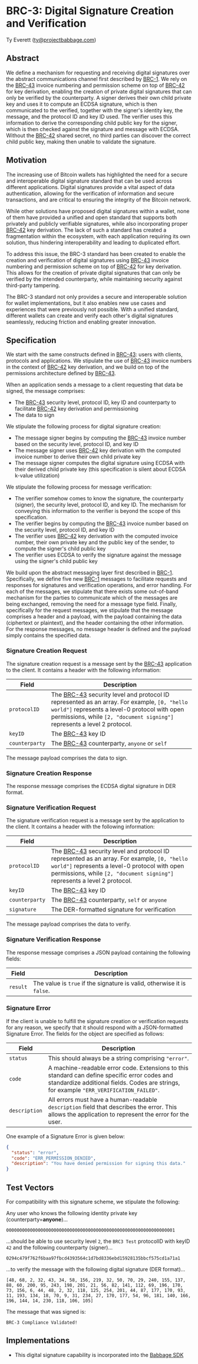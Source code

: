 # BRC-3: Digital Signature Creation and Verification

Ty Everett (ty@projectbabbage.com)

## Abstract

We define a mechanism for requesting and receiving digital signatures over the abstract communications channel first described by [BRC-1](./0001.md). We rely on the [BRC-43](../key-derivation/0043.md) invoice numbering and permission scheme on top of [BRC-42](../key-derivation/0042.md) for key derivation, enabling the creation of private digital signatures that can only be verified by the counterparty. A signer derives their own child private key and uses it to compute an ECDSA signature, which is then communicated to the verified, together with the signer's identity key, the message, and the protocol ID and key ID used. The verifier uses this information to derive the corresponding child public key for the signer, which is then checked against the signature and message with ECDSA. Without the [BRC-42](../key-derivation/0042.md) shared secret, no third parties can discover the correct child public key, making then unable to validate the signature.

## Motivation

The increasing use of Bitcoin wallets has highlighted the need for a secure and interoperable digital signature standard that can be used across different applications. Digital signatures provide a vital aspect of data authentication, allowing for the verification of information and secure transactions, and are critical to ensuring the integrity of the Bitcoin network.

While other solutions have proposed digital signatures within a wallet, none of them have provided a unified and open standard that supports both privately and publicly verifiable signatures, while also incorporating proper [BRC-42](../key-derivation/0042.md) key derivation. The lack of such a standard has created a fragmentation within the ecosystem, with each application requiring its own solution, thus hindering interoperability and leading to duplicated effort.

To address this issue, the BRC-3 standard has been created to enable the creation and verification of digital signatures using [BRC-43](../key-derivation/0043.md) invoice numbering and permission scheme on top of [BRC-42](../key-derivation/0042.md) for key derivation. This allows for the creation of private digital signatures that can only be verified by the intended counterparty, while maintaining security against third-party tampering.

The BRC-3 standard not only provides a secure and interoperable solution for wallet implementations, but it also enables new use cases and experiences that were previously not possible. With a unified standard, different wallets can create and verify each other's digital signatures seamlessly, reducing friction and enabling greater innovation.

## Specification

We start with the same constructs defined in [BRC-43](../key-derivation/0043.md): users with clients, protocols and applications. We stipulate the use of [BRC-43](../key-derivation/0043.md) invoice numbers in the context of [BRC-42](../key-derivation/0042.md) key derivation, and we build on top of the permissions architecture defined by [BRC-43](../key-derivation/0043.md).

When an application sends a message to a client requesting that data be signed, the message comprises:
- The [BRC-43](../key-derivation/0043.md) security level, protocol ID, key ID and counterparty to facilitate [BRC-42](../key-derivation/0042.md) key derivation and permissioning
- The data to sign

We stipulate the following process for digital signature creation:
- The message signer begins by computing the [BRC-43](../key-derivation/0043.md) invoice number based on the security level, protocol ID, and key ID
- The message signer uses [BRC-42](../key-derivation/0042.md) key derivation with the computed invoice number to derive their own child private key
- The message signer computes the digital signature using ECDSA with their derived child private key (this specification is silent about ECDSA k-value utilization)

We stipulate the following process for message verification:
- The verifier somehow comes to know the signature, the counterparty (signer), the security level, protocol ID, and key ID. The mechanism for conveying this information to the verifier is beyond the scope of this specification.
- The verifier begins by computing the [BRC-43](../key-derivation/0043.md) invoice number based on the security level, protocol ID, and key ID
- The verifier uses [BRC-42](../key-derivation/0042.md) key derivation with the computed invoice number, their own private key and the public key of the sender, to compute the signer's child public key
- The verifier uses ECDSA to verify the signature against the message using the signer's child public key

We build upon the abstract messaging layer first described in [BRC-1](./0001.md). Specifically, we define five new [BRC-1](./0001.md) messages to facilitate requests and responses for signatures and verification operations, and error handling. For each of the messages, we stipulate that there exists some out-of-band mechanism for the parties to communicate which of the messages are being exchanged, removing the need for a message type field. Finally, specifically for the request messages, we stipulate that the message comprises a header and a payload, with the payload containing the data (ciphertext or plaintext), and the header containing the other information. For the response messages, no message header is defined and the payload simply contains the specified data.

### Signature Creation Request

The signature creation request is a message sent by the [BRC-43](../key-derivation/0043.md) application to the client. It contains a header with the following information:

Field          | Description
---------------|-------------------------
`protocolID`   | The [BRC-43](../key-derivation/0043.md) security level and protocol ID represented as an array. For example, `[0, "hello world"]` represents a level-0 protocol with open permissions, while `[2, "document signing"]` represents a level 2 protocol.
`keyID`        | The [BRC-43](../key-derivation/0043.md) key ID
`counterparty` | The [BRC-43](../key-derivation/0043.md) counterparty, `anyone` or `self`

The message payload comprises the data to sign.

### Signature Creation Response

The response message comprises the ECDSA digital signature in DER format.

### Signature Verification Request

The signature verification request is a message sent by the application to the client. It contains a header with the following information:

Field          | Description
---------------|-------------------------
`protocolID`   | The [BRC-43](../key-derivation/0043.md) security level and protocol ID represented as an array. For example, `[0, "hello world"]` represents a level-0 protocol with open permissions, while `[2, "document signing"]` represents a level 2 protocol.
`keyID`        | The [BRC-43](../key-derivation/0043.md) key ID
`counterparty` | The [BRC-43](../key-derivation/0043.md) counterparty, `self` or `anyone`
`signature`    | The DER-formatted signature for verification

The message payload comprises the data to verify.

### Signature Verification Response

The response message comprises a JSON payload containing the following fields:

Field    | Description
---------|------------------------
`result` | The value is `true` if the signature is valid, otherwise it is `false`.

### Signature Error

If the client is unable to fulfill the signature creation or verification requests for any reason, we specify that it should respond with a JSON-formatted Signature Error. The fields for the object are specified as follows:

Field         | Description
--------------|--------------------------
`status`      | This should always be a string comprising `"error"`.
`code`        | A machine-readable error code. Extensions to this standard can define specific error codes and standardize additional fields. Codes are strings, for example `"ERR_VERIFICATION_FAILED"`.
`description` | All errors must have a human-readable `description` field that describes the error. This allows the application to represent the error for the user.

One example of a Signature Error is given below:

```json
{
  "status": "error",
  "code": "ERR_PERMISSION_DENIED",
  "description": "You have denied permission for signing this data."
}
```

## Test Vectors

For compatibility with this signature scheme, we stipulate the following:

Any user who knows the following identity private key (counterparty=**anyone**)...

```
0000000000000000000000000000000000000000000000000000000000000001
```

...should be able to use security level `2`, the `BRC3 Test` protocolID with keyID `42` and the following counterparty (signer)...

```
0294c479f762f6baa97fbcd4393564c1d7bd8336ebd15928135bbcf575cd1a71a1
```

...to verify the message with the following digital signature (DER format)...

```
[48, 68, 2, 32, 43, 34, 58, 156, 219, 32, 50, 70, 29, 240, 155, 137, 88, 60, 200, 95, 243, 198, 201, 21, 56, 82, 141, 112, 69, 196, 170, 73, 156, 6, 44, 48, 2, 32, 118, 125, 254, 201, 44, 87, 177, 170, 93, 11, 193, 134, 18, 70, 9, 31, 234, 27, 170, 177, 54, 96, 181, 140, 166, 196, 144, 14, 230, 118, 106, 105]
```

The message that was signed is:

```
BRC-3 Compliance Validated!
```

## Implementations

- This digital signature capability is incorporated into the [Babbage SDK](https://github.com/p2ppsr/babbage-sdk)

